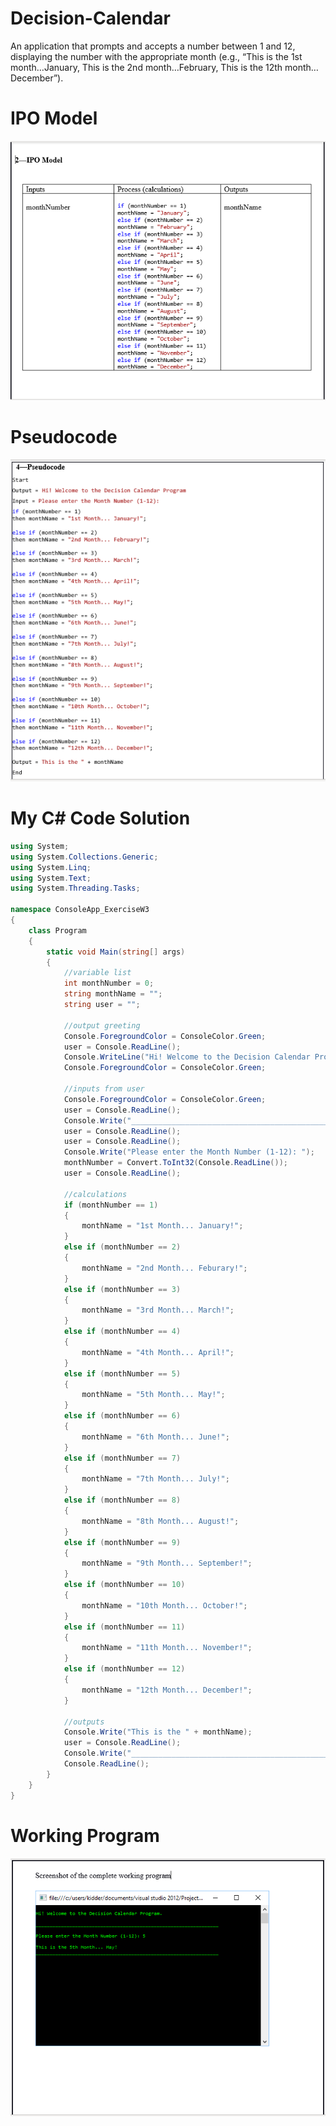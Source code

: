 # Decision-Calendar
An application that prompts and accepts a number between 1 and 12, displaying the number with the appropriate month 
(e.g., “This is the 1st month…January, This is the 2nd month…February, This is the 12th month…December”).

# IPO Model
![IPO Model](https://raw.githubusercontent.com/kiddjsh/Decision-Calendar/main/image/IMO%20Model.PNG)

# Pseudocode
![Pseudocode](https://raw.githubusercontent.com/kiddjsh/Decision-Calendar/main/image/Pseudocode.PNG)

# My C# Code Solution
```C#
using System;
using System.Collections.Generic;
using System.Linq;
using System.Text;
using System.Threading.Tasks;

namespace ConsoleApp_ExerciseW3
{
    class Program
    {
        static void Main(string[] args)
        {
            //variable list
            int monthNumber = 0;
            string monthName = "";
            string user = "";

            //output greeting
            Console.ForegroundColor = ConsoleColor.Green;
            user = Console.ReadLine();
            Console.WriteLine("Hi! Welcome to the Decision Calendar Program.");
            Console.ForegroundColor = ConsoleColor.Green;

            //inputs from user
            Console.ForegroundColor = ConsoleColor.Green;
            user = Console.ReadLine();
            Console.Write("_________________________________________________________________");
            user = Console.ReadLine();
            user = Console.ReadLine();
            Console.Write("Please enter the Month Number (1-12): ");
            monthNumber = Convert.ToInt32(Console.ReadLine());
            user = Console.ReadLine();

            //calculations 
            if (monthNumber == 1)
            {
                monthName = "1st Month... January!";
            }
            else if (monthNumber == 2)
            {
                monthName = "2nd Month... Feburary!";
            }
            else if (monthNumber == 3)
            {
                monthName = "3rd Month... March!";
            }
            else if (monthNumber == 4)
            {
                monthName = "4th Month... April!";
            }
            else if (monthNumber == 5)
            {
                monthName = "5th Month... May!";
            }
            else if (monthNumber == 6)
            {
                monthName = "6th Month... June!";
            }
            else if (monthNumber == 7)
            {
                monthName = "7th Month... July!";
            }
            else if (monthNumber == 8)
            {
                monthName = "8th Month... August!";
            }
            else if (monthNumber == 9)
            {
                monthName = "9th Month... September!";
            }
            else if (monthNumber == 10)
            {
                monthName = "10th Month... October!";
            }
            else if (monthNumber == 11)
            {
                monthName = "11th Month... November!";
            }
            else if (monthNumber == 12)
            {
                monthName = "12th Month... December!";
            }

            //outputs
            Console.Write("This is the " + monthName);
            user = Console.ReadLine();
            Console.Write("_________________________________________________________________");
            Console.ReadLine();
        }
    }
}
```

# Working Program
![Working Program](https://raw.githubusercontent.com/kiddjsh/Decision-Calendar/main/image/Working%20Program.PNG)
